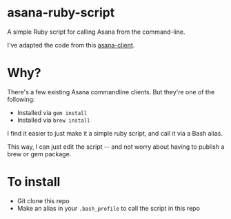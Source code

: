 # asana-ruby-script

A simple Ruby script for calling Asana from the command-line.

I've adapted the code from this [asana-client](https://github.com/tmacwill/asana-client).

# Why?

There's a few existing Asana commandline clients. But they're one of the following:

- Installed via `gem install`
- Installed via `brew install`

I find it easier to just make it a simple ruby script, and call it via a Bash alias.

This way, I can just edit the script -- and not worry about having to publish a brew or gem package.

# To install

- Git clone this repo
- Make an alias in your `.bash_profile` to call the script in this repo

